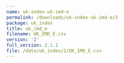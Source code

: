 ```yaml
---
name: uk-index-uk-imd-e
permalink: /downloads/uk-index-uk-imd-e/2
package: uk_index
title: uk_imd_e
filename: UK_IMD_E.csv
version: '2'
full_version: 2.1.1
file: /data/uk_index/2/UK_IMD_E.csv
---
```


